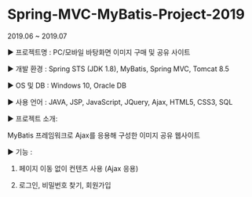 # Spring-MVC-MyBatis-Project-2019

2019.06 ~ 2019.07

▶ 프로젝트명   : PC/모바일 바탕화면 이미지 구매 및 공유 사이트 

▶ 개발 환경    : Spring STS (JDK 1.8), MyBatis, Spring MVC, Tomcat 8.5

▶ OS 및 DB     : Windows 10, Oracle DB

▶ 사용 언어    : JAVA, JSP, JavaScript, JQuery, Ajax, HTML5, CSS3, SQL

▶ 프로젝트 소개:

MyBatis 프레임워크로 Ajax를 응용해 구성한 이미지 공유 웹사이트

▶ 기능    : 

1. 페이지 이동 없이 컨텐츠 사용 (Ajax 응용) 
  
2. 로그인, 비밀번호 찾기, 회원가입
